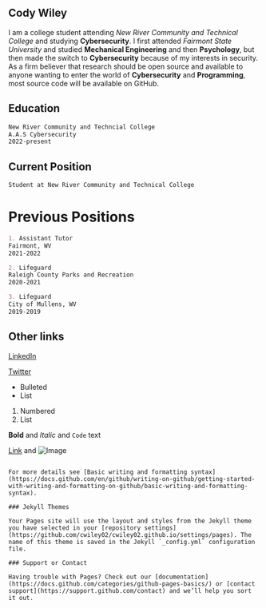 ## Cody Wiley

I am a college student attending _New River Community and Technical College_ and studying **Cybersecurity**. I first attended *Fairmont State University* and studied **Mechanical Engineering** and then **Psychology**, but then made the switch to **Cybersecurity** because of my interests in security. As a firm believer that research should be open source and available to anyone wanting to enter the world of **Cybersecurity** and **Programming**, most source code will be available on GitHub.

## Education

```markdown
New River Community and Techncial College
A.A.S Cybersecurity
2022-present
```

## Current Position

```markdown
Student at New River Community and Technical College
```

# Previous Positions

```markdown
1. Assistant Tutor
Fairmont, WV
2021-2022

2. Lifeguard
Raleigh County Parks and Recreation
2020-2021

3. Lifeguard
City of Mullens, WV
2019-2019
```

## Other links

[LinkedIn](https://www.linkedin.com/in/cody-wiley-30b678209/)

[Twitter](https://twitter.com/cwiley2002)


- Bulleted
- List

1. Numbered
2. List

**Bold** and _Italic_ and `Code` text

[Link](url) and ![Image](src)
```

For more details see [Basic writing and formatting syntax](https://docs.github.com/en/github/writing-on-github/getting-started-with-writing-and-formatting-on-github/basic-writing-and-formatting-syntax).

### Jekyll Themes

Your Pages site will use the layout and styles from the Jekyll theme you have selected in your [repository settings](https://github.com/cwiley02/cwiley02.github.io/settings/pages). The name of this theme is saved in the Jekyll `_config.yml` configuration file.

### Support or Contact

Having trouble with Pages? Check out our [documentation](https://docs.github.com/categories/github-pages-basics/) or [contact support](https://support.github.com/contact) and we’ll help you sort it out.
